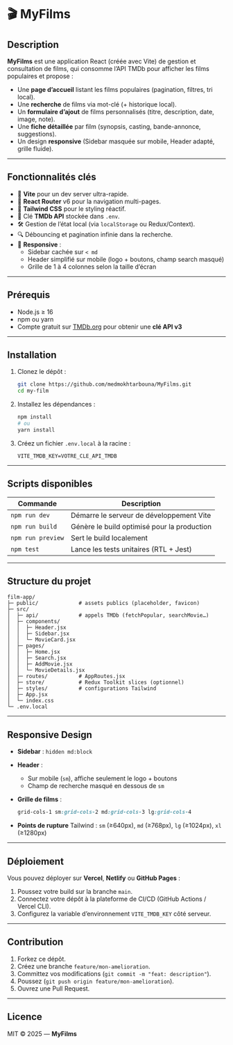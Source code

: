 # 🎬 MyFilms


## Description

**MyFilms** est une application React (créée avec Vite) de gestion et consultation de films, qui consomme l’API TMDb pour afficher les films populaires et propose :

- Une **page d’accueil** listant les films populaires (pagination, filtres, tri local).  
- Une **recherche** de films via mot-clé (+ historique local).  
- Un **formulaire d’ajout** de films personnalisés (titre, description, date, image, note).  
- Une **fiche détaillée** par film (synopsis, casting, bande-annonce, suggestions).  
- Un design **responsive** (Sidebar masquée sur mobile, Header adapté, grille fluide).

---

## Fonctionnalités clés

- 🚀 **Vite** pour un dev server ultra-rapide.  
- 🔗 **React Router** v6 pour la navigation multi-pages.  
- 🎨 **Tailwind CSS** pour le styling réactif.  
- 🔑 Clé **TMDb API** stockée dans `.env`.  
- 🛠️ Gestion de l’état local (via `localStorage` ou Redux/Context).  
- 🔍 Débouncing et pagination infinie dans la recherche.  
- 📱 **Responsive** :  
  - Sidebar cachée sur `< md`  
  - Header simplifié sur mobile (logo + boutons, champ search masqué)  
  - Grille de 1 à 4 colonnes selon la taille d’écran  

---

## Prérequis

- Node.js ≥ 16  
- npm ou yarn  
- Compte gratuit sur [TMDb.org](https://www.themoviedb.org) pour obtenir une **clé API v3**  

---

## Installation

1. Clonez le dépôt :
   ```bash
   git clone https://github.com/medmokhtarbouna/MyFilms.git
   cd my-film

2. Installez les dépendances :

   ```bash
   npm install
   # ou
   yarn install
   ```
3. Créez un fichier `.env.local` à la racine :

   ```env
   VITE_TMDB_KEY=VOTRE_CLE_API_TMDB
   ```

---

## Scripts disponibles

| Commande          | Description                                 |
| ----------------- | ------------------------------------------- |
| `npm run dev`     | Démarre le serveur de développement Vite    |
| `npm run build`   | Génère le build optimisé pour la production |
| `npm run preview` | Sert le build localement                    |
| `npm test`        | Lance les tests unitaires (RTL + Jest)      |

---

## Structure du projet

```
film-app/
├─ public/             # assets publics (placeholder, favicon)
├─ src/
│  ├─ api/             # appels TMDb (fetchPopular, searchMovie…)
│  ├─ components/
│  │  ├─ Header.jsx
│  │  ├─ Sidebar.jsx
│  │  └─ MovieCard.jsx
│  ├─ pages/
│  │  ├─ Home.jsx
│  │  ├─ Search.jsx
│  │  ├─ AddMovie.jsx
│  │  └─ MovieDetails.jsx
│  ├─ routes/          # AppRoutes.jsx
│  ├─ store/           # Redux Toolkit slices (optionnel)
│  ├─ styles/          # configurations Tailwind
│  ├─ App.jsx
│  └─ index.css
└─ .env.local
```

---

## Responsive Design

* **Sidebar** : `hidden md:block`
* **Header** :

  * Sur mobile (`sm`), affiche seulement le logo + boutons
  * Champ de recherche masqué en dessous de `sm`
* **Grille de films** :

  ```css
  grid-cols-1 sm:grid-cols-2 md:grid-cols-3 lg:grid-cols-4
  ```
* **Points de rupture** Tailwind : `sm` (≥640px), `md` (≥768px), `lg` (≥1024px), `xl` (≥1280px)

---

## Déploiement

Vous pouvez déployer sur **Vercel**, **Netlify** ou **GitHub Pages** :

1. Poussez votre build sur la branche `main`.
2. Connectez votre dépôt à la plateforme de CI/CD (GitHub Actions / Vercel CLI).
3. Configurez la variable d’environnement `VITE_TMDB_KEY` côté serveur.

---

## Contribution

1. Forkez ce dépôt.
2. Créez une branche `feature/mon-amelioration`.
3. Committez vos modifications (`git commit -m "feat: description"`).
4. Poussez (`git push origin feature/mon-amelioration`).
5. Ouvrez une Pull Request.

---

## Licence

MIT © 2025 — **MyFilms**

```